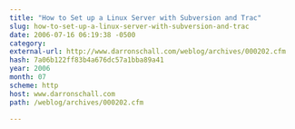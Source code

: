 ```yaml
---
title: "How to Set up a Linux Server with Subversion and Trac"
slug: how-to-set-up-a-linux-server-with-subversion-and-trac
date: 2006-07-16 06:19:38 -0500
category: 
external-url: http://www.darronschall.com/weblog/archives/000202.cfm
hash: 7a06b122ff83b4a676dc57a1bba89a41
year: 2006
month: 07
scheme: http
host: www.darronschall.com
path: /weblog/archives/000202.cfm

---
```



